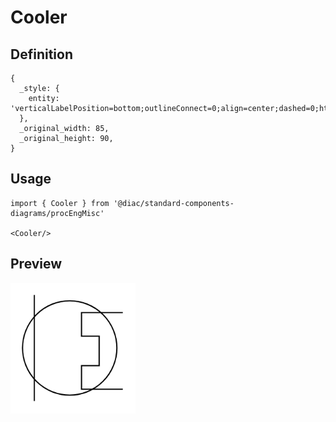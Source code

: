 # Cooler

## Definition

```
{
  _style: { 
    entity: 'verticalLabelPosition=bottom;outlineConnect=0;align=center;dashed=0;html=1;verticalAlign=top;shape=mxgraph.pid.misc.cooler;',
  },
  _original_width: 85,
  _original_height: 90,
}
```

## Usage

```
import { Cooler } from '@diac/standard-components-diagrams/procEngMisc'

<Cooler/>
```

## Preview

<img src="./cooler.png" width="200"/>
